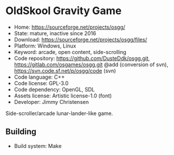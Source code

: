# OldSkool Gravity Game

- Home: https://sourceforge.net/projects/osgg/
- State: mature, inactive since 2016
- Download: https://sourceforge.net/projects/osgg/files/
- Platform: Windows, Linux
- Keyword: arcade, open content, side-scrolling
- Code repository: https://github.com/DusteDdk/osgg.git, https://gitlab.com/osgames/osgg.git @add (conversion of svn), https://svn.code.sf.net/p/osgg/code (svn)
- Code language: C++
- Code license: GPL-3.0
- Code dependency: OpenGL, SDL
- Assets license: Artistic license-1.0 (font)
- Developer: Jimmy Christensen

Side-scroller/arcade lunar-lander-like game.

## Building

- Build system: Make
